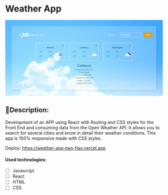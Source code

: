 # Weather App

<p align="center">
  <img src="./weather.png" />
</p>

## 📝Description:

Development of an APP using React with Routing and CSS styles for the Front End and consuming data from the Open Weather API. It allows you to search for several cities and know in detail their weather conditions. This app is 100% responsive made with CSS styles.

<p>Deploy: <a href='https://weather-app-two-flax.vercel.app/' target='_blank'>https://weather-app-two-flax.vercel.app</a></p>

#### Used technologies:
- [ ] Javascript
- [ ] React
- [ ] HTML
- [ ] CSS